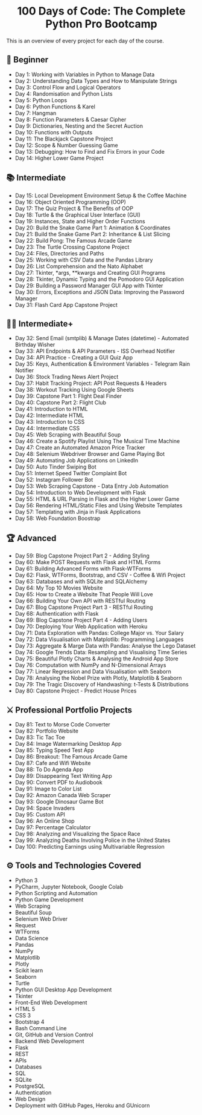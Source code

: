 <h1 align="center">100 Days of Code: The Complete Python Pro Bootcamp
</h1>


This is an overview of every project for each day of the course.

## 🔰 Beginner 
-  Day 1:  Working with Variables in Python to Manage Data
-  Day 2:  Understanding Data Types and How to Manipulate Strings
-  Day 3:  Control Flow and Logical Operators
-  Day 4:  Randomisation and Python Lists
-  Day 5:  Python Loops
-  Day 6:  Python Functions & Karel
-  Day 7:  Hangman
-  Day 8:  Function Parameters & Caesar Cipher
-  Day 9:  Dictionaries, Nesting and the Secret Auction
-  Day 10:  Functions with Outputs
-  Day 11:  The Blackjack Capstone Project
-  Day 12:  Scope & Number Guessing Game
-  Day 13:  Debugging: How to Find and Fix Errors in your Code
-  Day 14:  Higher Lower Game Project

## 📚 Intermediate
-  Day 15:  Local Development Environment Setup & the Coffee Machine
-  Day 16:  Object Oriented Programming (OOP)
-  Day 17:  The Quiz Project & The Benefits of OOP
-  Day 18:  Turtle & the Graphical User Interface (GUI)
-  Day 19:  Instances, State and Higher Order Functions
-  Day 20:  Build the Snake Game Part 1: Animation & Coordinates
-  Day 21:  Build the Snake Game Part 2: Inheritance & List Slicing
-  Day 22:  Build Pong: The Famous Arcade Game
-  Day 23:  The Turtle Crossing Capstone Project
-  Day 24:  Files, Directories and Paths
-  Day 25:  Working with CSV Data and the Pandas Library
-  Day 26:  List Comprehension and the Nato Alphabet
-  Day 27:  Tkinter, *args, **kwargs and Creating GUI Programs
-  Day 28:  Tkinter, Dynamic Typing and the Pomodoro GUI Application
-  Day 29:  Building a Password Manager GUI App with Tkinter
-  Day 30:  Errors, Exceptions and JSON Data: Improving the Password Manager
-  Day 31:  Flash Card App Capstone Project

## 👨‍💻 Intermediate+
-  Day 32:  Send Email (smtplib) & Manage Dates (datetime) - Automated Birthday Wisher
-  Day 33:  API Endpoints & API Parameters - ISS Overhead Notifier
-  Day 34:  API Practice - Creating a GUI Quiz App
-  Day 35:  Keys, Authentication & Environment Variables - Telegram Rain Notifier
-  Day 36:  Stock Trading News Alert Project
-  Day 37:  Habit Tracking Project: API Post Requests & Headers
-  Day 38:  Workout Tracking Using Google Sheets
-  Day 39:  Capstone Part 1: Flight Deal Finder
-  Day 40:  Capstone Part 2: Flight Club
-  Day 41:  Introduction to HTML
-  Day 42:  Intermediate HTML
-  Day 43:  Introduction to CSS
-  Day 44:  Intermediate CSS
-  Day 45:  Web Scraping with Beautiful Soup
-  Day 46:  Create a Spotify Playlist Using The Musical Time Machine
-  Day 47:  Create an Automated Amazon Price Tracker
-  Day 48:  Selenium Webdriver Browser and Game Playing Bot
-  Day 49:  Automating Job Applications on LinkedIn
-  Day 50:  Auto Tinder Swiping Bot
-  Day 51:  Internet Speed Twitter Complaint Bot
-  Day 52:  Instagram Follower Bot
-  Day 53:  Web Scraping Capstone - Data Entry Job Automation
-  Day 54:  Introduction to Web Development with Flask
-  Day 55:  HTML & URL Parsing in Flask and the Higher Lower Game
-  Day 56:  Rendering HTML/Static Files and Using Website Templates
-  Day 57:  Templating with Jinja in Flask Applications
-  Day 58:  Web Foundation Boostrap

## 🏆 Advanced
-  Day 59:  Blog Capstone Project Part 2 - Adding Styling
-  Day 60:  Make POST Requests with Flask and HTML Forms
-  Day 61:  Building Advanced Forms with Flask-WTForms
-  Day 62:  Flask, WTForms, Bootstrap, and CSV - Coffee & Wifi Project
-  Day 63:  Databases and with SQLite and SQLAlchemy
-  Day 64:  My Top 10 Movies Website
-  Day 65:  How to Create a Website That People Will Love
-  Day 66:  Building Your Own API with RESTful Routing
-  Day 67:  Blog Capstone Project Part 3 - RESTful Routing
-  Day 68:  Authentication with Flask
-  Day 69:  Blog Capstone Project Part 4 - Adding Users
-  Day 70:  Deploying Your Web Application with Heroku
-  Day 71:  Data Exploration with Pandas: College Major vs. Your Salary
-  Day 72:  Data Visualisation with Matplotlib: Programming Languages
-  Day 73:  Aggregate & Marge Data with Pandas: Analyse the Lego Dataset
-  Day 74:  Google Trends Data: Resampling and Visualising Time Series
-  Day 75:  Beautiful Plotly Charts & Analysing the Android App Store
-  Day 76:  Computation with NumPy and N-Dimensional Arrays
-  Day 77:  Linear Regression and Data Visualisation with Seaborn
-  Day 78:  Analysing the Nobel Prize with Plotly, Matplotlib & Seaborn
-  Day 79:  The Tragic Discovery of Handwashing: t-Tests & Distributions
-  Day 80:  Capstone Project - Predict House Prices

## ⚔ Professional Portfolio Projects
-  Day 81:  Text to Morse Code Converter
-  Day 82:  Portfolio Website
-  Day 83:  Tic Tac Toe
-  Day 84:  Image Watermarking Desktop App
-  Day 85:  Typing Speed Test App
-  Day 86:  Breakout: The Famous Arcade Game
-  Day 87:  Cafe and Wifi Website
-  Day 88:  To Do Agenda App
-  Day 89:  Disappearing Text Writing App
-  Day 90:  Convert PDF to Audiobook
-  Day 91:  Image to Color List
-  Day 92:  Amazon Canada Web Scraper
-  Day 93:  Google Dinosaur Game Bot
-  Day 94:  Space Invaders
-  Day 95:  Custom API
-  Day 96:  An Online Shop
-  Day 97:  Percentage Calculator
-  Day 98:  Analyzing and Visualizing the Space Race
-  Day 99:  Analyzing Deaths Involving Police in the United States
-  Day 100:  Predicting Earnings using Multivariable Regression

## ⚙ Tools and Technologies Covered
- Python 3
- PyCharm, Jupyter Notebook, Google Colab
- Python Scripting and Automation
- Python Game Development
- Web Scraping
- Beautiful Soup
- Selenium Web Driver
- Request
- WTForms
- Data Science
- Pandas
- NumPy
- Matplotlib
- Plotly
- Scikit learn
- Seaborn
- Turtle
- Python GUI Desktop App Development
- Tkinter
- Front-End Web Development
- HTML 5
- CSS 3
- Bootstrap 4
- Bash Command Line
- Git, GitHub and Version Control
- Backend Web Development
- Flask
- REST
- APIs
- Databases
- SQL
- SQLite
- PostgreSQL
- Authentication
- Web Design
- Deployment with GitHub Pages, Heroku and GUnicorn
